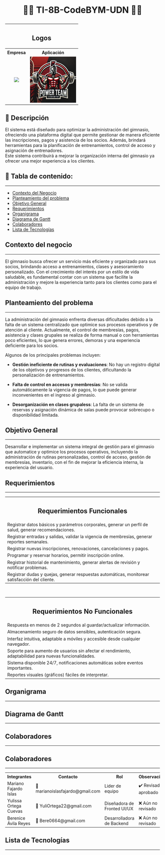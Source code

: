 # <p align="center"> :man_technologist: <strong>TI-8B-CodeBYM-UDN</strong>  :woman_technologist:    </p>

<table align="center">
  <tr>
    <th colspan="2" align="center"><h2>Logos</h2></th>
  </tr>
  <tr>
    <th>Empresa</th>
    <th>Aplicación</th>
  </tr>
  <tr>
    <td align="center">
      <img src="https://i.postimg.cc/d0XFvMfN/Imagen-de-Whats-App-2025-01-21-a-las-20-15-13-b426ade9.jpg" width="150"/>
    </td>
    <td align="center">
      <img src="/img/gymBYM.webp" width="150"/>
    </td>
  </tr>
</table>

##   :page_with_curl:      Descripción  

El sistema está diseñado para optimizar la administración del gimnasio, ofreciendo una plataforma digital que permite gestionar de manera eficiente las inscripciones, pagos y asistencia de los socios. Además, brindará herramientas para la planificación de entrenamientos, control de acceso y asignación de entrenadores. <br>
Este sistema contribuirá a mejorar la organización interna del gimnasio ya ofrecer una mejor experiencia a los clientes.

##  :open_file_folder:        Tabla de contenido:
---

- [Contexto del Negocio](#Contexto-del-negocio)
- [Planteamiento del problema](#Planteamiento-del-problema)
- [Objetivo General](#Objetivo-General)
- [Requerimientos](#Requerimientos)
- [Organigrama](#Organigrama)
- [Diagrama de Gantt](#Diagrama-de-Gantt)
- [Colaboradores](#Colaboradores)
- [Lista de Tecnologías](#Lista-de-Tecnologías)


## Contexto del negocio
---
El gimnasio busca ofrecer un servicio más eficiente y organizado para sus socios, brindando acceso a entrenamientos, clases y asesoramiento personalizado. Con el crecimiento del interés por un estilo de vida saludable, es fundamental contar con un sistema que facilite la administración y mejore la experiencia tanto para los clientes como para el equipo de trabajo.

## Planteamiento del problema
---
La administración del gimnasio enfrenta diversas dificultades debido a la falta de un sistema centralizado que optimice sus procesos operativos y de atención al cliente. Actualmente, el control de membresías, pagos, asistencia y clases grupales se realiza de forma manual o con herramientas poco eficientes, lo que genera errores, demoras y una experiencia deficiente para los socios.

Algunos de los principales problemas incluyen:

  - **Gestión ineficiente de rutinas y evaluaciones**: No hay un registro digital de los objetivos y progresos de los clientes, dificultando la personalización de entrenamientos.
    
  - **Falta de control en accesos y membresías**: No se valida automáticamente la vigencia de pagos, lo que puede generar inconvenientes en el ingreso al gimnasio.
   
  - **Desorganización en clases grupaless**: La falta de un sistema de reservas y asignación dinámica de salas puede provocar sobrecupo o disponibilidad limitada.
 

## Objetivo General
---
Desarrollar e implementar un sistema integral de gestión para el gimnasio que automatice y optimice los procesos operativos, incluyendo la administración de rutinas personalizadas, control de acceso, gestión de membresías, inventario, con el fin de mejorar la eficiencia interna, la experiencia del usuario.

## Requerimientos 
---
<table align="center">
  <tr>
    <th colspan="2" align="center"><h2>Requerimientos Funcionales</h2></th>
  </tr>
  <tr> <td>Registrar datos básicos y parámetros corporales, generar un perfil de salud, generar recomendaciones.</td> </tr>
  <tr> <td>Registrar entradas y salidas, validar la vigencia de membresías, generar reportes semanales.</td> </tr>
  <tr> <td>Registrar nuevas inscripciones, renovaciones, cancelaciones y pagos.</td> </tr>
  <tr> <td>Programar y reservar horarios, permitir inscripción online.</td> </tr>
  <tr> <td>Registrar historial de mantenimiento, generar alertas de revisión y notificar problemas.</td> </tr>
  <tr> <td>Registrar dudas y quejas, generar respuestas automáticas, monitorear satisfacción del cliente.</td> </tr>
</table>

<br>

<table align="center">
  <tr>
    <th colspan="2" align="center"><h2>Requerimientos No Funcionales</h2></th>
  </tr>
  <tr> <td>Respuesta en menos de 2 segundos al guardar/actualizar información.</td> </tr>
  <tr> <td>Almacenamiento seguro de datos sensibles, autenticación segura.</td> </tr>
  <tr> <td>Interfaz intuitiva, adaptable a móviles y accesible desde cualquier navegador.</td> </tr>
  <tr> <td>Soporte para aumento de usuarios sin afectar el rendimiento, adaptabilidad para nuevas funcionalidades.</td> </tr>
  <tr> <td>Sistema disponible 24/7, notificaciones automáticas sobre eventos importantes.</td> </tr>
  <tr> <td>Reportes visuales (gráficos) fáciles de interpretar.</td> </tr>
</table>


## Organigrama
---

## Diagrama de Gantt
---

## Colaboradores
---
## Colaboradores
---

<table align="center">
  <tr>
    <th>Integrantes</th>
    <th>Contacto</th>
    <th>Rol</th>
    <th>Observaciones</th>
  </tr>
  <tr>
    <td>Mariano Fajardo Islas</td>
    <td>📧 marianoislasfajardo@gmail.com</td>
    <td>Lider de equipo</td>
    <td> ✔️ Revisado y aprobado</td>
  </tr>
  <tr>
    <td>Yulissa Ortega Cuevas</td>
    <td>📧 YuliOrtega22@gmail.com</td>
    <td>Diseñadora de Fronted UI/UX</td>
    <td> ❌ Aún no revisado</td>
  </tr>
  <tr>
    <td>Berenice Ávila Reyes</td>
    <td>📧 Bere0664@gmail.com</td>
    <td>Desarrolladora de Backend</td>
    <td> ❌ Aún no revisado</td>
  </tr>
</table>



## Lista de Tecnologías 
---

